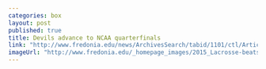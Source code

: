 ```yaml
---
categories: box
layout: post
published: true
title: Devils advance to NCAA quarterfinals
link: "http://www.fredonia.edu/news/ArchivesSearch/tabid/1101/ctl/ArticleView/mid/1878/articleId/5429/Devils_advance_to_NCAA_quarterfinals.aspx"
imageUrl: "http://www.fredonia.edu/_homepage_images/2015_Lacrosse-beats-Wash-Lee.jpg"
---
```


